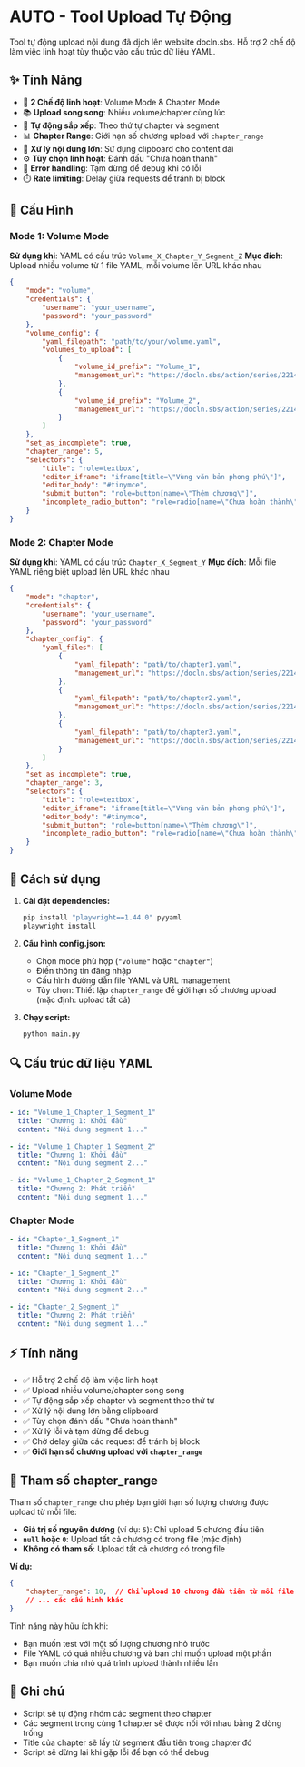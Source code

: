 # AUTO - Tool Upload Tự Động

Tool tự động upload nội dung đã dịch lên website docln.sbs. Hỗ trợ 2 chế độ làm việc linh hoạt tùy thuộc vào cấu trúc dữ liệu YAML.

## ✨ Tính Năng

- 🚀 **2 Chế độ linh hoạt**: Volume Mode & Chapter Mode
- 📚 **Upload song song**: Nhiều volume/chapter cùng lúc
- 🎯 **Tự động sắp xếp**: Theo thứ tự chapter và segment
- 📊 **Chapter Range**: Giới hạn số chương upload với `chapter_range`
- 💾 **Xử lý nội dung lớn**: Sử dụng clipboard cho content dài
- ⚙️ **Tùy chọn linh hoạt**: Đánh dấu "Chưa hoàn thành"
- 🔄 **Error handling**: Tạm dừng để debug khi có lỗi
- ⏱️ **Rate limiting**: Delay giữa requests để tránh bị block

## 🔧 Cấu Hình

### Mode 1: Volume Mode
**Sử dụng khi**: YAML có cấu trúc `Volume_X_Chapter_Y_Segment_Z`
**Mục đích**: Upload nhiều volume từ 1 file YAML, mỗi volume lên URL khác nhau

```json
{
    "mode": "volume",
    "credentials": {
        "username": "your_username",
        "password": "your_password"
    },
    "volume_config": {
        "yaml_filepath": "path/to/your/volume.yaml",
        "volumes_to_upload": [
            {
                "volume_id_prefix": "Volume_1",
                "management_url": "https://docln.sbs/action/series/22142/manage?book_id=30122&action=createchapter"
            },
            {
                "volume_id_prefix": "Volume_2",
                "management_url": "https://docln.sbs/action/series/22142/manage?book_id=30123&action=createchapter"
            }
        ]
    },
    "set_as_incomplete": true,
    "chapter_range": 5,
    "selectors": {
        "title": "role=textbox",
        "editor_iframe": "iframe[title=\"Vùng văn bản phong phú\"]",
        "editor_body": "#tinymce",
        "submit_button": "role=button[name=\"Thêm chương\"]",
        "incomplete_radio_button": "role=radio[name=\"Chưa hoàn thành\"]"
    }
}
```

### Mode 2: Chapter Mode
**Sử dụng khi**: YAML có cấu trúc `Chapter_X_Segment_Y`
**Mục đích**: Mỗi file YAML riêng biệt upload lên URL khác nhau

```json
{
    "mode": "chapter",
    "credentials": {
        "username": "your_username",
        "password": "your_password"
    },
    "chapter_config": {
        "yaml_files": [
            {
                "yaml_filepath": "path/to/chapter1.yaml",
                "management_url": "https://docln.sbs/action/series/22142/manage?book_id=30122&action=createchapter"
            },
            {
                "yaml_filepath": "path/to/chapter2.yaml",
                "management_url": "https://docln.sbs/action/series/22143/manage?book_id=30123&action=createchapter"
            },
            {
                "yaml_filepath": "path/to/chapter3.yaml",
                "management_url": "https://docln.sbs/action/series/22144/manage?book_id=30124&action=createchapter"
            }
        ]
    },
    "set_as_incomplete": true,
    "chapter_range": 3,
    "selectors": {
        "title": "role=textbox",
        "editor_iframe": "iframe[title=\"Vùng văn bản phong phú\"]",
        "editor_body": "#tinymce",
        "submit_button": "role=button[name=\"Thêm chương\"]",
        "incomplete_radio_button": "role=radio[name=\"Chưa hoàn thành\"]"
    }
}
```

## 🚀 Cách sử dụng

1. **Cài đặt dependencies:**
   ```bash
   pip install "playwright==1.44.0" pyyaml
   playwright install
   ```

2. **Cấu hình config.json:**
   - Chọn mode phù hợp (`"volume"` hoặc `"chapter"`)
   - Điền thông tin đăng nhập
   - Cấu hình đường dẫn file YAML và URL management
   - Tùy chọn: Thiết lập `chapter_range` để giới hạn số chương upload (mặc định: upload tất cả)

3. **Chạy script:**
   ```bash
   python main.py
   ```

## 🔍 Cấu trúc dữ liệu YAML

### Volume Mode
```yaml
- id: "Volume_1_Chapter_1_Segment_1"
  title: "Chương 1: Khởi đầu"
  content: "Nội dung segment 1..."
  
- id: "Volume_1_Chapter_1_Segment_2"
  title: "Chương 1: Khởi đầu"
  content: "Nội dung segment 2..."
  
- id: "Volume_1_Chapter_2_Segment_1"
  title: "Chương 2: Phát triển"
  content: "Nội dung segment 1..."
```

### Chapter Mode
```yaml
- id: "Chapter_1_Segment_1"
  title: "Chương 1: Khởi đầu"
  content: "Nội dung segment 1..."
  
- id: "Chapter_1_Segment_2"
  title: "Chương 1: Khởi đầu"
  content: "Nội dung segment 2..."
  
- id: "Chapter_2_Segment_1"
  title: "Chương 2: Phát triển"
  content: "Nội dung segment 1..."
```

## ⚡ Tính năng

- ✅ Hỗ trợ 2 chế độ làm việc linh hoạt
- ✅ Upload nhiều volume/chapter song song
- ✅ Tự động sắp xếp chapter và segment theo thứ tự
- ✅ Xử lý nội dung lớn bằng clipboard
- ✅ Tùy chọn đánh dấu "Chưa hoàn thành"
- ✅ Xử lý lỗi và tạm dừng để debug
- ✅ Chờ delay giữa các request để tránh bị block
- ✅ **Giới hạn số chương upload với `chapter_range`**

## 🔧 Tham số chapter_range

Tham số `chapter_range` cho phép bạn giới hạn số lượng chương được upload từ mỗi file:

- **Giá trị số nguyên dương** (ví dụ: `5`): Chỉ upload 5 chương đầu tiên
- **`null` hoặc `0`**: Upload tất cả chương có trong file (mặc định)
- **Không có tham số**: Upload tất cả chương có trong file

**Ví dụ:**
```json
{
    "chapter_range": 10,  // Chỉ upload 10 chương đầu tiên từ mỗi file
    // ... các cấu hình khác
}
```

Tính năng này hữu ích khi:
- Bạn muốn test với một số lượng chương nhỏ trước
- File YAML có quá nhiều chương và bạn chỉ muốn upload một phần
- Bạn muốn chia nhỏ quá trình upload thành nhiều lần

## 📝 Ghi chú

- Script sẽ tự động nhóm các segment theo chapter
- Các segment trong cùng 1 chapter sẽ được nối với nhau bằng 2 dòng trống
- Title của chapter sẽ lấy từ segment đầu tiên trong chapter đó
- Script sẽ dừng lại khi gặp lỗi để bạn có thể debug
